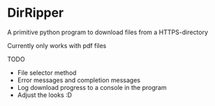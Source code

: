 # DirRipper
A primitive python program to download files from a HTTPS-directory

Currently only works with pdf files

TODO
- File selector method
- Error messages and completion messages
- Log download progress to a console in the program
- Adjust the looks :D
